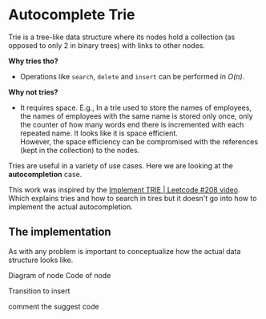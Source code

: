 # Autocomplete Trie

Trie is a tree-like data structure where its nodes hold a collection (as opposed to only 2 in binary trees) with links to other nodes.  

**Why tries tho?**  

* Operations like `search`, `delete` and `insert` can be performed in *O(n)*.

**Why not tries?**  

* It requires space. E.g., In a trie used to store the names of employees, the names of employees with the same name is stored only once, only the counter of how many words end there is incremented with each repeated name. It looks like it is space efficient.  
However, the space efficiency can be compromised with the references (kept in the collection) to the nodes.


Tries are useful in a variety of use cases. Here we are looking at the **autocompletion** case.  

This work was inspired by the [Implement TRIE | Leetcode #208 video](https://www.youtube.com/watch?v=xqsaAhQC6c8). Which explains tries and how to search in tires but it doesn't go into how to implement the actual autocompletion. 

## The implementation
As with any problem is important to conceptualize how the actual data structure looks like.

Diagram of node
Code of node

Transition to insert

comment the suggest code  

